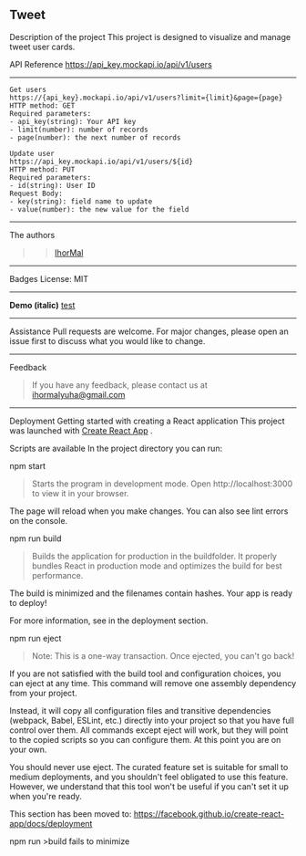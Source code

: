 Tweet
---
Description of the project
This project is designed to visualize and manage tweet user cards.

API Reference https://api_key.mockapi.io/api/v1/users
___
```
Get users
https://{api_key}.mockapi.io/api/v1/users?limit={limit}&page={page}
HTTP method: GET
Required parameters:
- api_key(string): Your API key
- limit(number): number of records
- page(number): the next number of records

Update user
https://api_key.mockapi.io/api/v1/users/${id}
HTTP method: PUT
Required parameters:
- id(string): User ID
Request Body:
- key(string): field name to update
- value(number): the new value for the field
```
___
The authors
>>[IhorMal](https://github.com/IhorMal)
___
Badges
License: MIT
___
**Demo (italic)**
[test](https://ihormal.github.io/test_tweets/)
___
Assistance
Pull requests are welcome. For major changes, please open an issue first to discuss what you would like to change.
___

Feedback
> If you have any feedback, please contact us at ihormalyuha@gmail.com
___
Deployment
Getting started with creating a React application
This project was launched with [Create React App](https://github.com/facebook/create-react-app) .

Scripts are available
In the project directory you can run:

npm start
>Starts the program in development mode.
Open http://localhost:3000 to view it in your browser.

The page will reload when you make changes.
You can also see lint errors on the console.

npm run build
>Builds the application for production in the buildfolder.
It properly bundles React in production mode and optimizes the build for best performance.

The build is minimized and the filenames contain hashes.
Your app is ready to deploy!

For more information, see in the deployment section.

npm run eject
>Note: This is a one-way transaction. Once ejected, you can't go back!

If you are not satisfied with the build tool and configuration choices, you can eject at any time. This command will remove one assembly dependency from your project.

Instead, it will copy all configuration files and transitive dependencies (webpack, Babel, ESLint, etc.) directly into your project so that you have full control over them. All commands except eject will work, but they will point to the copied scripts so you can configure them. At this point you are on your own.

You should never use eject. The curated feature set is suitable for small to medium deployments, and you shouldn't feel obligated to use this feature. However, we understand that this tool won't be useful if you can't set it up when you're ready.

This section has been moved to: https://facebook.github.io/create-react-app/docs/deployment

npm run >build fails to minimize
